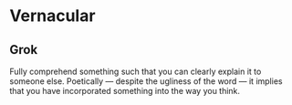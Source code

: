 # Vernacular

## Grok 
Fully comprehend something such that you can clearly explain it to someone else. Poetically — despite the ugliness of the word — it implies that you have incorporated something into the way you think.
